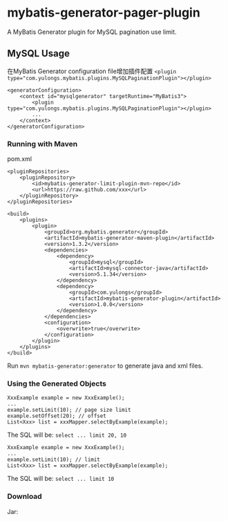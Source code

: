 # mybatis-generator-pager-plugin
A MyBatis Generator plugin for MySQL pagination use limit.

## MySQL Usage

在MyBatis Generator configuration file增加插件配置
  `<plugin type="com.yulongs.mybatis.plugins.MySQLPaginationPlugin"></plugin>` 

```
<generatorConfiguration>
    <context id="mysqlgenerator" targetRuntime="MyBatis3">
    	<plugin type="com.yulongs.mybatis.plugins.MySQLPaginationPlugin"></plugin>
    	...
    </context>
</generatorConfiguration>
```

### Running with Maven

pom.xml

```
<pluginRepositories>
	<pluginRepository>
		<id>mybatis-generator-limit-plugin-mvn-repo</id>
		<url>https://raw.github.com/xxx</url>
	</pluginRepository>
</pluginRepositories>
```

```
<build>
	<plugins>
		<plugin>
			<groupId>org.mybatis.generator</groupId>
			<artifactId>mybatis-generator-maven-plugin</artifactId>
			<version>1.3.2</version>
			<dependencies>
				<dependency>
					<groupId>mysql</groupId>
					<artifactId>mysql-connector-java</artifactId>
					<version>5.1.34</version>
				</dependency>
				<dependency>
					<groupId>com.yulongs</groupId>
					<artifactId>mybatis-generator-plugin</artifactId>
					<version>1.0.0</version>
				</dependency>
			</dependencies>
			<configuration>
				<overwrite>true</overwrite>
			</configuration>
		</plugin>
	</plugins>
</build>
```

Run `mvn mybatis-generator:generator` to generate java and xml files.

### Using the Generated Objects

```
XxxExample example = new XxxExample();
...
example.setLimit(10); // page size limit
example.setOffset(20); // offset
List<Xxx> list = xxxMapper.selectByExample(example);
```
The SQL will be:
`select ... limit 20, 10`

```
XxxExample example = new XxxExample();
...
example.setLimit(10); // limit
List<Xxx> list = xxxMapper.selectByExample(example);
```
The SQL will be:
`select ... limit 10`

### Download
Jar: 
